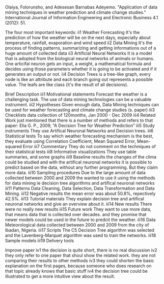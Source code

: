 Olaiya, Folorunsho, and Adesesan Barnabas Adeyemo.
"Application of data mining techniques in weather prediction and climate change studies."
International Journal of Information Engineering and Electronic Business 4.1 (2012): 51.

The four most important keywords:
ii1 Weather Forecasting
    It's the prediction of how the weather will be on the next days, expecially about temperature, rainfall, evaporation and wind speed
ii2 Data Mining
    It's the process of finding patterns, summarizing and getting informations out of a huge amount of collected data
ii3 Artificial Neural Networks
    It is a model that is adopted from the biological neural networks of animals or humans. One articifal neuron gets an input, a weight, a mathematical formula and decides using those parameters whether it is going to be activated and if it generates an output or not.
ii4 Decision Trees
    is a tree-like graph, every node is like an attribute and each branch going out represents a possible value. The leafs are like class (it's the result of all decisions).

Brief Description
iii1  Motivational statements
      Forecast the weather is a challenging task. The use of data mining technologies can be a valuable instrument.
iii2  Hypotheses
      Given enough data, Data Mining techniques can be used for weather forecasting and climate change studies (s. paper)
iii3  Checklists
      data collection of 120months, Jan 2000 - Dec 2009
iii4  Related Work
      just mentioned that there is a number of methods and refers to that paper: Elia G. P., 2009, “A Decision Tree for Weather
Prediction”
iii5  Study instruments
      They use Artifical Neuronal Networks and Decision trees.
iii6  Statistical tests
      To say which weather forecasting mechanism is the best, they evaluate using Correlation Coefficient, Mean Squared Error, Mean-squared Error
iii7  Commentary
      They do not comment on the techniques of their statistical tests
iii8  Informative visualizations
      They use table summaries, and some graphs
iii9  Baseline results
      the changes of the clima could be studied and with the artifical neuronal networks it is possible to predict based on the data, without any further programming. But they claim more data. 
iii10 Sampling procedures
      Due to the large amount of data collected between 2000 and 2009 the wanted to use it using the methods for data mining ie decision tree algorithms and artifical neuronal networks
iii11 Patterns
      Data Cleaning, Data Selection, Data Transformation and Data Mining.
iii12 Negative results
      the mean error was about 50.8%, repectively 42.5%.
iii13 Tutorial materials
      They explain decision tree and artifical neuronal networks and give an overview about it.
iii14 New results 
      There were no really new results
iii15 Future work
      They want to use more data, that means data that is collected over decades. and they promise that newer models could be used in the future to predcit the weather.
iii16 Data 
      Meteorological data collected between 2000 and 2009 from the city of Ibadan,
Nigeria. 
iii17 Scripts
      The C5 Decision Tree algorithm was selected and the Lavenberg-Marquet algorithm was used to train the networks.
iii18 Sample models
iii19 Delivery tools 

Improve paper
iv1 the decision is quite short, there is no real discussion
iv2 they only refer to one paper that shoul show the related work. they are not comparing their results to other methods
iv3 they could shorten the basic explanation on the first pages, because someone who does research on that topic already knows that basic stuff
iv4 the decision tree could be illustrated to get a more intuitive view about the result.




